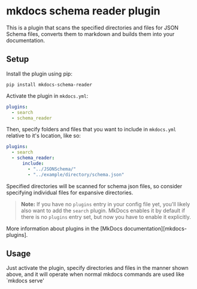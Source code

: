 # mkdocs schema reader plugin 

This is a plugin that scans the specified directories and files for JSON Schema files, converts them to markdown and builds them into your documentation.

## Setup

Install the plugin using pip:

`pip install mkdocs-schema-reader`

Activate the plugin in `mkdocs.yml`:
```yaml
plugins:
  - search
  - schema_reader
```

Then, specify folders and files that you want to include in `mkdocs.yml` relative to it's location, like so:
```yaml
plugins:
  - search
  - schema_reader:
      include: 
        - "../JSONSchema/"
        - "../example/directory/schema.json"
```

Specified directories will be scanned for schema json files, so consider specifying individual files for expansive directories.

> **Note:** If you have no `plugins` entry in your config file yet, you'll likely also want to add the `search` plugin. MkDocs enables it by default if there is no `plugins` entry set, but now you have to enable it explicitly.

More information about plugins in the [MkDocs documentation][mkdocs-plugins].

## Usage

Just activate the plugin, specify directories and files in the manner shown above, and it will operate when normal mkdocs commands are used like `mkdocs serve'
